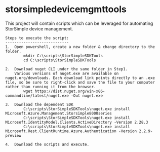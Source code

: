 # storsimpledevicemgmttools
This project will contain scripts which can be leveraged for automating StorSimple device management.

    Steps to execute the script: 
    ----------------------------
    1.  Open powershell, create a new folder & change directory to the folder.
            mkdir C:\scripts\StorSimpleSDKTools
            cd C:\scripts\StorSimpleSDKTools
    
    2.  Download nuget CLI under the same folder in Step1.
        Various versions of nuget.exe are available on nuget.org/downloads. Each download link points directly to an .exe file, so be sure to right-click and save the file to your computer rather than running it from the browser. 
            wget https://dist.nuget.org/win-x86-commandline/latest/nuget.exe -Out nuget.exe
    
    3.  Download the dependent SDK
            C:\scripts\StorSimpleSDKTools\nuget.exe install Microsoft.Azure.Management.Storsimple8000series
            C:\scripts\StorSimpleSDKTools\nuget.exe install Microsoft.IdentityModel.Clients.ActiveDirectory -Version 2.28.3
            C:\scripts\StorSimpleSDKTools\nuget.exe install Microsoft.Rest.ClientRuntime.Azure.Authentication -Version 2.2.9-preview
    
    4.  Download the scripts and execute. 
